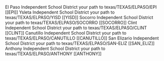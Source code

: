 El Paso Independent School District
your path to texas/TEXAS/ELPASO/EPI
[[EPI]]
Ysleta Independent School District
your path to texas/TEXAS/ELPASO/YISD
[[YISD]]
Socorro Independent School District
your path to texas/TEXAS/ELPASO/SOCORRO
[[SOCORRO]]
Clint Independent School District
your path to texas/TEXAS/ELPASO/CLINT
[[CLINT]]
Canutillo Independent School District
your path to texas/TEXAS/ELPASO/CANUTILLO
[[CANUTILLO]]
San Elizario Independent School District
your path to texas/TEXAS/ELPASO/SAN-ELIZ
[[SAN_ELIZ]]
Anthony Independent School District
your path to texas/TEXAS/ELPASO/ANTHONY
[[ANTHONY]]